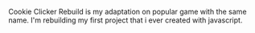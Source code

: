 Cookie Clicker Rebuild is my adaptation on popular game with the same name. I'm rebuilding my first project that i ever created with javascript.
